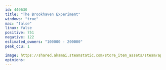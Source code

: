 ```yaml
---
id: 440630
title: "The Brookhaven Experiment"
windows: "true"
mac: "false"
linux: false
positive: 751
negative: 122
estimated_owners: "100000 - 200000"
peak_ccu: 1

image: https://shared.akamai.steamstatic.com/store_item_assets/steam/apps/440630/header.jpg?t=1715711024
opinions:
---
```

